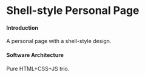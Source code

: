 # Shell-style Personal Page

#### Introduction
A personal page with a shell-style design.

#### Software Architecture
Pure HTML+CSS+JS trio.
